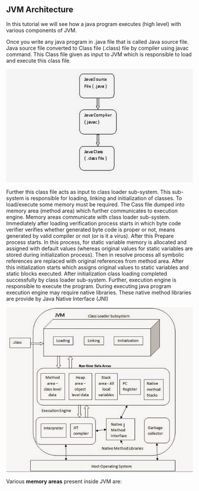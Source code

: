 ## JVM Architecture

In this tutorial we will see how a java program executes (high level) with various components of JVM.

Once you write any java program in .java file that is called Java source file. Java source file converted to Class file (.class) file by compiler using javac command. This Class file given as input to JVM which is responsible to load and execute this class file.    

<img alt=".class file generation" src="https://github.com/shajuk/Java-KnowledgeSharing/blob/master/JVM/java%20compilation.jpg" width="560"/>

Further this class file acts as input to class loader sub-system. This sub-system is responsible for loading, linking and initialization of classes. To load/execute some memory must be required. The Cass file dumped into memory area (method area) which further communicates to execution engine. Memory areas communicate with class loader sub-system. Immediately after loading verification process starts in which byte code verifier verifies whether generated byte code is proper or not,  means generated by valid compiler or not (or is it a virus). After this Prepare process starts. In this process, for static variable memory is allocated and assigned with default values (whereas original values for static variables are stored during initialization process). Then in resolve process all symbolic references are replaced with original references from method area. After this initialization starts which assigns original values to static variables and static blocks executed. After initialization class loading completed successfully by class loader sub-system. Further, execution engine is responsible to execute the program. During executing java program execution engine may require native libraries. These native method libraries are provide by Java Native Interface (JNI)

<img alt="JVM Architecture" src="https://github.com/shajuk/Java-KnowledgeSharing/blob/master/JVM/JVM%20Architecture.jpg" width="560"/>

Various <b>memory areas</b> present inside JVM are: